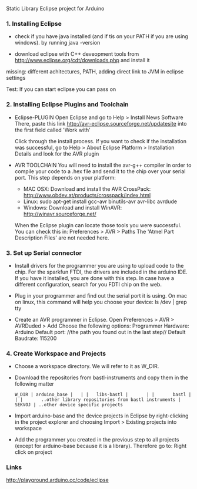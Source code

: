 Static Library Eclipse project for Arduino


### 1. Installing Eclipse

* check if you have java installed (and if tis on your PATH if you are using windows).
  by running java -version

* download eclipse with C++ deveopment tools  from
  http://www.eclipse.org/cdt/downloads.php
  and install it

missing: different achitectures, PATH, adding direct link to JVM in eclipse settings

Test: If you can start eclipse you can pass on


### 2. Installing Eclipse Plugins and Toolchain

* Eclipse-PLUGIN
  Open Eclipse and go to
    Help > Install News Software
  There, paste this link
    http://avr-eclipse.sourceforge.net/updatesite
  into the first field called 'Work with'

  Click through the install process.
  If you want to check if the installation was successful, go to
    Help > About Eclipse Platform > Installation Details
  and look for the AVR plugin

* AVR TOOLCHAIN
  You will need to install the avr-g++ compiler in order to compile your code to a .hex file and send it to the chip over your serial port.
  This step depends on your platform:
  - MAC OSX: Download and install the AVR CrossPack: http://www.obdev.at/products/crosspack/index.html
  - Linux: sudo apt-get install gcc-avr binutils-avr avr-libc avrdude
  - Windows: Download and install WinAVR: http://winavr.sourceforge.net/

  When the Eclipse plugin can locate those tools you were successful. You can check this in:
    Preferences > AVR > Paths
  The 'Atmel Part Description Files' are not needed here.


### 3. Set up Serial connector

* Install drivers for the programmer you are using to upload code to the chip.
  For the sparkfun FTDI, the drivers are included in the arduino IDE. If you have it installed, you are done with this step.
  In case have a different configuration, search for you FDTI chip on the web.

* Plug in your programmer and find out the serial port it is using.
  On mac on linux, this command will help you choose your device:
  ls /dev | grep tty
  
* Create an AVR programmer in Eclipse. Open
    Preferences > AVR > AVRDuded > Add
  Choose the following options:
    Programmer Hardware: Arduino
    Default port: //the path you found out in the last step//
    Default Baudrate: 115200





### 4. Create Workspace and Projects

* Choose a workspace directory. We will refer to it as W_DIR.

* Download the repositories from bastl-instruments and copy them in the following matter

	 `W_DIR
	    |
	    arduino_base
	    |   |
	    |   libs-bastl
	    |       |
	    |	    bastl
	    |       |
	    |       ..other library repositories from bastl instruments
	    | 
	    SEKVOJ
	    |
	    ..other device specific projects`

* Import arduino-base and the device projects in Eclipse by right-clicking in the project explorer and choosing
    Import > Existing projects into workspace

* Add the programmer you created in the previous step to all projects (except for arduino-base because it is a library).
  Therefore go to:
    Right click on project
  







### Links
http://playground.arduino.cc/code/eclipse
